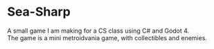 # Sea-Sharp

A small game I am making for a CS class using C# and Godot 4.  
The game is a mini metroidvania game, with collectibles and enemies.  
